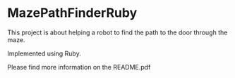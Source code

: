 MazePathFinderRuby
==================

This project is about helping a robot to find the path to the door through the maze. 

Implemented using Ruby.

Please find more information on the README.pdf
